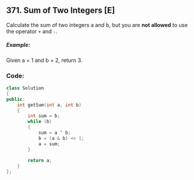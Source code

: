 ## 371. Sum of Two Integers [E]
Calculate the sum of two integers a and b, but you are **not allowed** to use the operator `+` and `-`.

##### Example:
Given a = 1 and b = 2, return 3. 


### Code:
```c++
class Solution 
{
public:
    int getSum(int a, int b) 
    {
        int sum = b;
        while (b)
        {
            sum = a ^ b;
            b = (a & b) << 1;
            a = sum;
        }
        
        return a;
    }
};
```
